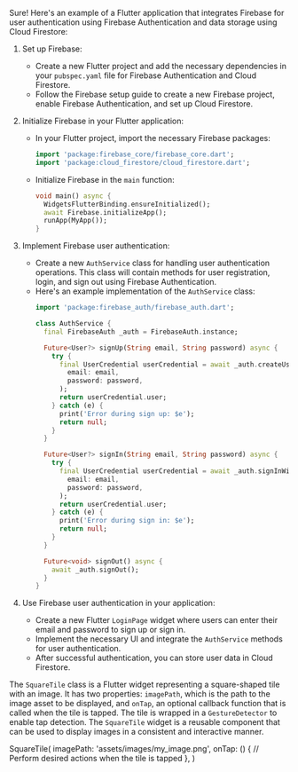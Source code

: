 Sure! Here's an example of a Flutter application that integrates Firebase for user authentication using Firebase Authentication and data storage using Cloud Firestore:

1. Set up Firebase:
   - Create a new Flutter project and add the necessary dependencies in your `pubspec.yaml` file for Firebase Authentication and Cloud Firestore.
   - Follow the Firebase setup guide to create a new Firebase project, enable Firebase Authentication, and set up Cloud Firestore.

2. Initialize Firebase in your Flutter application:
   - In your Flutter project, import the necessary Firebase packages:
     ```dart
     import 'package:firebase_core/firebase_core.dart';
     import 'package:cloud_firestore/cloud_firestore.dart';
     ```
   - Initialize Firebase in the `main` function:
     ```dart
     void main() async {
       WidgetsFlutterBinding.ensureInitialized();
       await Firebase.initializeApp();
       runApp(MyApp());
     }
     ```

3. Implement Firebase user authentication:
   - Create a new `AuthService` class for handling user authentication operations. This class will contain methods for user registration, login, and sign out using Firebase Authentication.
   - Here's an example implementation of the `AuthService` class:
     ```dart
     import 'package:firebase_auth/firebase_auth.dart';

     class AuthService {
       final FirebaseAuth _auth = FirebaseAuth.instance;

       Future<User?> signUp(String email, String password) async {
         try {
           final UserCredential userCredential = await _auth.createUserWithEmailAndPassword(
             email: email,
             password: password,
           );
           return userCredential.user;
         } catch (e) {
           print('Error during sign up: $e');
           return null;
         }
       }

       Future<User?> signIn(String email, String password) async {
         try {
           final UserCredential userCredential = await _auth.signInWithEmailAndPassword(
             email: email,
             password: password,
           );
           return userCredential.user;
         } catch (e) {
           print('Error during sign in: $e');
           return null;
         }
       }

       Future<void> signOut() async {
         await _auth.signOut();
       }
     }
     ```

4. Use Firebase user authentication in your application:
   - Create a new Flutter `LoginPage` widget where users can enter their email and password to sign up or sign in.
   - Implement the necessary UI and integrate the `AuthService` methods for user authentication.
   - After successful authentication, you can store user data in Cloud Firestore.

The `SquareTile` class is a Flutter widget representing a square-shaped tile with an image. It has two properties: `imagePath`, which is the path to the image asset to be displayed, and `onTap`, an optional callback function that is called when the tile is tapped. The tile is wrapped in a `GestureDetector` to enable tap detection. The `SquareTile` widget is a reusable component that can be used to display images in a consistent and interactive manner.

SquareTile(
  imagePath: 'assets/images/my_image.png',
  onTap: () {
    // Perform desired actions when the tile is tapped
  },
) 
